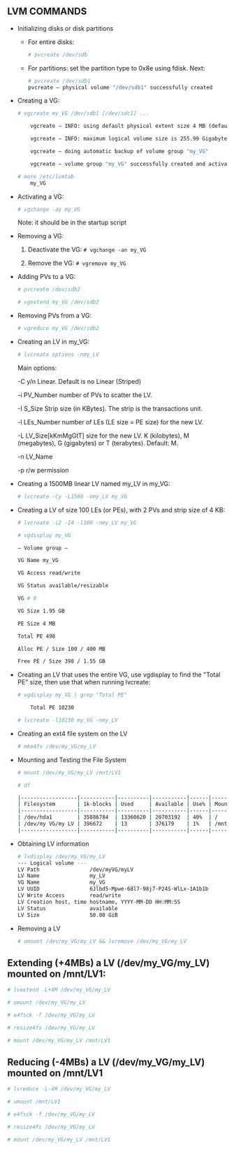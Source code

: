 ## LVM COMMANDS 

- Initializing disks or disk partitions

	- For entire disks: 
		```bash
		# pvcreate /dev/sdb
		```

	- For partitions: set the partition type to 0x8e using fdisk. Next: 
		```bash
		# pvcreate /dev/sdb1
		pvcreate – physical volume "/dev/sdb1" successfully created
		```

- Creating a VG: 

	```bash
	# vgcreate my_VG /dev/sdb1 [/dev/sdc1] ... 

		vgcreate – INFO: using default physical extent size 4 MB (default) 

		vgcreate – INFO: maximum logical volume size is 255.99 Gigabyte

		vgcreate – doing automatic backup of volume group "my_VG" 

		vgcreate – volume group "my_VG" successfully created and activated
	```
	
	```bash
	# more /etc/lvmtab
		my_VG
	```


- Activating a VG: 

	```bash
	# vgchange -ay my_VG 
	```

	Note: it should be in the startup script 

- Removing a VG:

	1. Deactivate the VG: `# vgchange -an my_VG`

	2. Remove the VG: `# vgremove my_VG` 

- Adding PVs to a VG:

	```bash
	# pvcreate /dev/sdb2

	# vgextend my_VG /dev/sdb2
	```

- Removing PVs from a VG: 

	```bash
	# vgreduce my_VG /dev/sdb2 
	```

- Creating an LV in my_VG: 

	```bash
	# lvcreate options -nmy_LV
	```

	Main options:

	-C y/n Linear. Default is no Linear (Striped)

	-i PV_Number number of PVs to scatter the LV. 

	-I S_Size Strip size (in KBytes). The strip is the transactions unit.

	-l LEs_Number number of LEs (LE size = PE size) for the new LV. 

	-L LV_Size[kKmMgGtT] size for the new LV. K (kilobytes), M (megabytes), G (gigabytes) or T (terabytes). Default: M. 

	-n LV_Name 

	-p r/w permission


- Creating a 1500MB linear LV named my_LV in my_VG:

	```bash
	# lvcreate -Cy -L1500 -nmy_LV my_VG
	```

- Creating a LV of size 100 LEs (or PEs), with 2 PVs and strip size of 4 KB:

	```bash
	# lvcreate -i2 -I4 -l100 -nmy_LV my_VG 

	# vgdisplay my_VG

	— Volume group — 

	VG Name my_VG 

	VG Access read/write 
	
	VG Status available/resizable 

	VG # 0 
	
	VG Size 1.95 GB
	
	PE Size 4 MB 
	
	Total PE 498 
	
	Alloc PE / Size 100 / 400 MB 
	
	Free PE / Size 398 / 1.55 GB 
	```

- Creating an LV that uses the entire VG, use vgdisplay to find the "Total PE" size, then use that when running lvcreate:

	```bash
	# vgdisplay my_VG | grep "Total PE" 

		Total PE 10230 

	# lvcreate -l10230 my_VG -nmy_LV 
	```

- Creating an ext4 file system on the LV

	```bash
	# mke4fs /dev/my_VG/my_LV
	```

- Mounting and Testing the File System

	```bash
	# mount /dev/my_VG/my_LV /mnt/LV1 
	
	# df
	
	|------------------|-----------|----------|-----------|------|------------|
	| Filesystem       | 1k-blocks | Used     | Available | Use% | Mounted on |
	|------------------|-----------|----------|-----------|------|------------|
	| /dev/hda1        | 35886784  | 13360620 | 20703192  | 40%  | /          |
	| /dev/my VG/my LV | 396672    | 13       | 376179    | 1%   | /mnt/LV1   |
	|------------------|-----------|----------|-----------|------|------------|
	```
	
- Obtaining LV information

	```bash
	# lvdisplay /dev/my_VG/my_LV
	--- Logical volume ---
	LV Path                /dev/myVG/myLV
	LV Name                my_LV
	VG Name                my_VG
	LV UUID                6Jlbd5-Mpwe-68l7-98j7-P24S-WlLx-1A1b1b
	LV Write Access        read/write
	LV Creation host, time hostname, YYYY-MM-DD HH:MM:SS
	LV Status              available
	LV Size                50.00 GiB
	```

- Removing a LV

	```bash
	# umount /dev/my_VG/my_LV && lvremove /dev/my_VG/my_LV
	```

## Extending (+4MBs) a LV (/dev/my_VG/my_LV) mounted on /mnt/LV1: 

```bash
# lvextend -L+4M /dev/my_VG/my_LV

# umount /dev/my_VG/my_LV

# e4fsck -f /dev/my_VG/my_LV

# resize4fs /dev/my_VG/my_LV

# mount /dev/my_VG/my_LV /mnt/LV1
```


## Reducing (-4MBs) a LV (/dev/my_VG/my_LV) mounted on /mnt/LV1

```bash
# lvreduce -L-4M /dev/my_VG/my_LV

# umount /mnt/LV1

# e4fsck -f /dev/my_VG/my_LV

# resize4fs /dev/my_VG/my_LV

# mount /dev/my_VG/my_LV /mnt/LV1
```